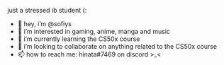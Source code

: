 just a stressed ib student (:

- 👋 hey, i’m @sofiys
- 👀 i’m interested in gaming, anime, manga and music
- 🌱 i’m currently learning the CS50x course
- 💞️ i’m looking to collaborate on anything related to the CS50x course
- 📫 how to reach me: hinata#7469 on discord >_<

<!---
sofiys/sofiys is a ✨ special ✨ repository because its `README.md` (this file) appears on your GitHub profile.
You can click the Preview link to take a look at your changes.
--->
